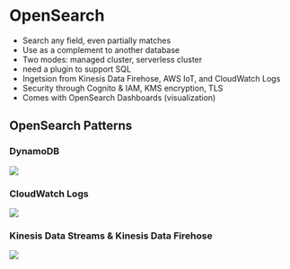 # OpenSearch

- Search any field, even partially matches
- Use as a complement to another database
- Two modes: managed cluster, serverless cluster
- need a plugin to support SQL
- Ingetsion from Kinesis Data Firehose, AWS IoT, and CloudWatch Logs
- Security through Cognito & IAM, KMS encryption, TLS
- Comes with OpenSearch Dashboards (visualization)

## OpenSearch Patterns

### DynamoDB

![](https://hugo-mrcongliu.s3.ca-central-1.amazonaws.com/ad5e5743-a20d-bce3-ad4b-332b235ad078.png)

### CloudWatch Logs

![](https://hugo-mrcongliu.s3.ca-central-1.amazonaws.com/af8ea734-db98-b0b6-f9dc-1145f1408d44.png)

### Kinesis Data Streams & Kinesis Data Firehose

![](https://hugo-mrcongliu.s3.ca-central-1.amazonaws.com/9c8e6d0f-5a08-4585-4064-550ceba13e3b.png)
